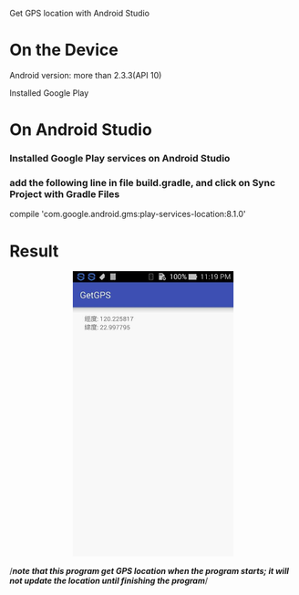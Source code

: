 Get GPS location with Android Studio

# On the Device
Android version: more than 2.3.3(API 10)

Installed Google Play 

# On Android Studio

### Installed Google Play services on Android Studio

### add the following line in file build.gradle, and click on Sync Project with Gradle Files
compile 'com.google.android.gms:play-services-location:8.1.0'

# Result
<p align="center"/>
<img src="pic/result.jpg" height="500" />

/***note that this program get GPS location when the program starts; it will not update the location until finishing the program***/
